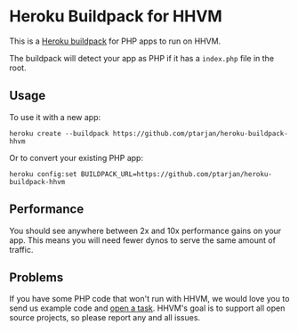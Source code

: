 # Heroku Buildpack for HHVM

This is a [Heroku buildpack](http://devcenter.heroku.com/articles/buildpacks)
for PHP apps to run on HHVM.

The buildpack will detect your app as PHP if it has a `index.php` file in the 
root. 

## Usage

To use it with a new app:

    heroku create --buildpack https://github.com/ptarjan/heroku-buildpack-hhvm

Or to convert your existing PHP app:

    heroku config:set BUILDPACK_URL=https://github.com/ptarjan/heroku-buildpack-hhvm

## Performance

You should see anywhere between 2x and 10x performance gains on your app. 
This means you will need fewer dynos to serve the same amount of traffic.

## Problems

If you have some PHP code that won't run with HHVM, we would love you to send 
us example code and [open a task](https://github.com/facebook/hiphop-php/). 
HHVM's goal is to support all open source projects, so please report any and 
all issues.

